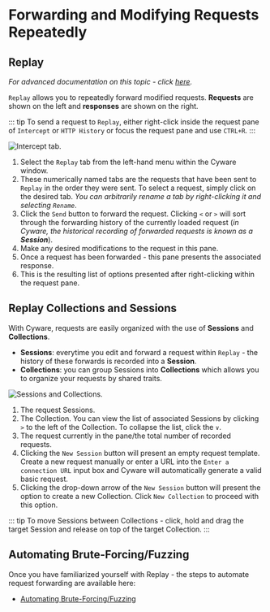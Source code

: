 # Forwarding and Modifying Requests Repeatedly

## Replay

_For advanced documentation on this topic - click [here](/reference/features/testing/replay.md)._

`Replay` allows you to repeatedly forward modified requests. **Requests** are shown on the left and **responses** are shown on the right.

::: tip
To send a request to `Replay`, either right-click inside the request pane of `Intercept` or `HTTP History` or focus the request pane and use `CTRL+R`.
:::

<img alt="Intercept tab." src="/_images/replay_tab.png" center/>

1. Select the `Replay` tab from the left-hand menu within the Cyware window.
2. These numerically named tabs are the requests that have been sent to `Replay` in the order they were sent. To select a request, simply click on the desired tab. _You can arbitrarily rename a tab by right-clicking it and selecting `Rename`_.
3. Click the `Send` button to forward the request. Clicking `<` or `>` will sort through the forwarding history of the currently loaded request (_in Cyware, the historical recording of forwarded requests is known as a **Session**_).
4. Make any desired modifications to the request in this pane.
5. Once a request has been forwarded - this pane presents the associated response.
6. This is the resulting list of options presented after right-clicking within the request pane.

## Replay Collections and Sessions

With Cyware, requests are easily organized with the use of **Sessions** and **Collections**.

- **Sessions**: everytime you edit and forward a request within `Replay` - the history of these forwards is recorded into a **Session**.
- **Collections**: you can group Sessions into **Collections** which allows you to organize your requests by shared traits.

<img alt="Sessions and Collections." src="/_images/session_collection_tab.png" center/>

1. The request Sessions.
2. The Collection. You can view the list of associated Sessions by clicking `>` to the left of the Collection. To collapse the list, click the `∨`.
3. The request currently in the pane/the total number of recorded requests.
4. Clicking the `New Session` button will present an empty request template. Create a new request manually or enter a URL into the `Enter a connection URL` input box and Cyware will automatically generate a valid basic request.
5. Clicking the drop-down arrow of the `New Session` button will present the option to create a new Collection. Click `New Collection` to proceed with this option.

::: tip
To move Sessions between Collections - click, hold and drag the target Session and release on top of the target Collection.
:::

## Automating Brute-Forcing/Fuzzing

Once you have familiarized yourself with Replay - the steps to automate request forwarding are available here:

- [Automating Brute-Forcing/Fuzzing](./automate.md)
